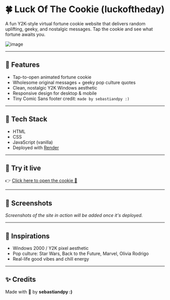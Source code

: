# 🍀 Luck Of The Cookie (luckoftheday)

A fun Y2K-style virtual fortune cookie website that delivers random uplifting, geeky, and nostalgic messages. Tap the cookie and see what fortune awaits you.

![image](https://github.com/user-attachments/assets/e283e450-4687-4482-9654-4a667033a0ad)

---

## 🌟 Features

- Tap-to-open animated fortune cookie
- Wholesome original messages + geeky pop culture quotes
- Clean, nostalgic Y2K Windows aesthetic
- Responsive design for desktop & mobile
- Tiny Comic Sans footer credit: `made by sebastiandpy :)`

---

## 📁 Tech Stack

- HTML
- CSS
- JavaScript (vanilla)
- Deployed with [Render](https://render.com)

---

## 🚀 Try it live

👉 [Click here to open the cookie 🍪](https://luckofthecookie.onrender.com/)

---

## 📸 Screenshots

_Screenshots of the site in action will be added once it's deployed._

---

## 🧠 Inspirations

- Windows 2000 / Y2K pixel aesthetic
- Pop culture: Star Wars, Back to the Future, Marvel, Olivia Rodrigo
- Real-life good vibes and chill energy

---

## ✨ Credits

Made with 💚 by **sebastiandpy :)**

